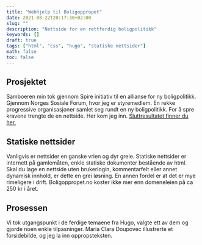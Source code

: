 ```yaml
---
title: "Webhjelp til Boligoppropet"
date: 2021-08-22T20:17:30+02:00
slug: ""
description: "Nettside for en rettferdig boligpolitikk"
keywords: []
draft: true
tags: ["html", "css", "hugo", "statiske nettsider"]
math: false
toc: false
---
```


## Prosjektet

Samboeren min tok gjennom Spire initiativ til en allianse for ny boligpolitikk. Gjennom Norges Sosiale Forum, hvor jeg er styremedlem. En rekke progressive organisasjoner samlet seg rundt en ny boligpolitikk. For å spre kravene trengte de en nettside. Her kom jeg inn. [Sluttresultatet finner du her.](https://boligoppropet.no)

## Statiske nettsider

Vanligvis er nettsider en ganske vrien og dyr greie. Statiske nettsider er internett på gamlemåten, enkle statiske dokumenter bestående av html. Skal du lage en nettside uten brukerlogin, kommentarfelt eller annet dynamisk innhold, er dette en grei løsning. En annen fordel er at det er mye rimeligere i drift. Boligoppropet.no koster ikke mer enn domeneleien på ca 250 kr i året. 

## Prosessen

Vi tok utgangspunkt i de ferdige temaene fra Hugo, valgte ett av dem og gjorde noen enkle tilpasninger. Maria Clara Doupovec illustrerte et forsidebilde, og jeg la inn oppropsteksten. 
